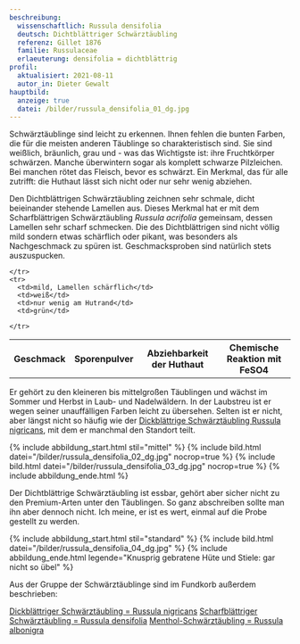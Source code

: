 ```yaml
---
beschreibung:
  wissenschaftlich: Russula densifolia
  deutsch: Dichtblättriger Schwärztäubling
  referenz: Gillet 1876
  familie: Russulaceae
  erlaeuterung: densifolia = dichtblättrig
profil:
  aktualisiert: 2021-08-11
  autor_in: Dieter Gewalt
hauptbild:
  anzeige: true
  datei: /bilder/russula_densifolia_01_dg.jpg
---
```

Schwärztäublinge sind leicht zu erkennen. Ihnen fehlen die bunten Farben, die für die meisten anderen Täublinge so charakteristisch sind. Sie sind weißlich, bräunlich, grau und - was das Wichtigste ist: ihre Fruchtkörper schwärzen. Manche überwintern sogar als komplett schwarze Pilzleichen. Bei manchen rötet das Fleisch, bevor es schwärzt. Ein Merkmal, das für alle zutrifft: die Huthaut lässt sich nicht oder nur sehr wenig abziehen.

Den Dichtblättrigen Schwärztäubling zeichnen sehr schmale, dicht beieinander stehende Lamellen aus. Dieses Merkmal hat er mit dem Scharfblättrigen Schwärztäubling *Russula acrifolia* gemeinsam, dessen Lamellen sehr scharf schmecken. Die des Dichtblättrigen sind nicht völlig mild sondern etwas schärflich oder pikant, was besonders als Nachgeschmack zu spüren ist. Geschmacksproben sind natürlich stets auszuspucken.

<div class="table-responsive">
  <table class="table taeubling">
    <tr>
      <th rowspan="2">Geschmack</th>
      <th rowspan="2">Sporenpulver</th>
      <th rowspan="2">Abziehbarkeit der Huthaut</th>
      <th colspan="3" class="text-center">Chemische Reaktion mit FeSO4</th>
    </tr>
    <tr>
      
      
    </tr>
    <tr>
      <td>mild, Lamellen schärflich</td>
      <td>weiß</td>
      <td>nur wenig am Hutrand</td>
      <td>grün</td>
       
    </tr>
  </table>
</div>

Er gehört zu den kleineren bis mittelgroßen Täublingen und wächst im Sommer und Herbst in Laub- und Nadelwäldern. In der Laubstreu ist er wegen seiner unauffälligen Farben leicht zu übersehen. Selten ist er nicht, aber längst nicht so häufig wie der [Dickblättrige Schwärztäubling Russula nigricans](/pilze/russula-nigricans-dickblättriger-schwärztäubling), mit dem er manchmal den Standort teilt.

{% include abbildung_start.html stil="mittel" %}
{% include bild.html datei="/bilder/russula_densifolia_02_dg.jpg" nocrop=true %}
{% include bild.html datei="/bilder/russula_densifolia_03_dg.jpg" nocrop=true %}
{% include abbildung_ende.html %}

Der Dichtblättrige Schwärztäubling ist essbar, gehört aber sicher nicht zu den Premium-Arten unter den Täublingen. So ganz abschreiben sollte man ihn aber dennoch nicht. Ich meine, er ist es wert, einmal auf die Probe gestellt zu werden.

{% include abbildung_start.html stil="standard" %}
{% include bild.html datei="/bilder/russula_densifolia_04_dg.jpg" %}
{% include abbildung_ende.html legende="Knusprig gebratene Hüte und Stiele: gar nicht so übel" %}

Aus der Gruppe der Schwärztäublinge sind im Fundkorb außerdem beschrieben:

[Dickblättriger Schwärztäubling = Russula nigricans](/pilze/russula-nigricans-dickblättriger-schwärztäubling)
[Scharfblättriger Schwärztäubling = Russula densifolia](/pilze/russula-densifolia-dichtblättriger-schwärztäubling)
[Menthol-Schwärztäubling = Russula albonigra](/pilze/russula-albonigra-menthol-schwärztäubling)